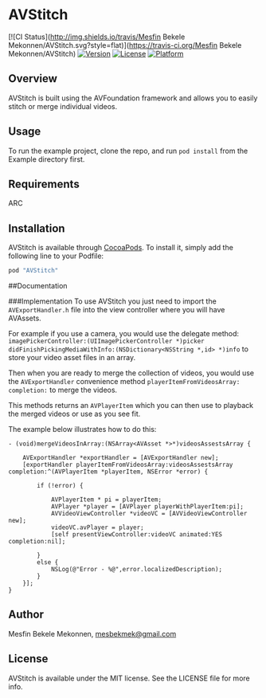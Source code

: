 # AVStitch

[![CI Status](http://img.shields.io/travis/Mesfin Bekele Mekonnen/AVStitch.svg?style=flat)](https://travis-ci.org/Mesfin Bekele Mekonnen/AVStitch)
[![Version](https://img.shields.io/cocoapods/v/AVStitch.svg?style=flat)](http://cocoapods.org/pods/AVStitch)
[![License](https://img.shields.io/cocoapods/l/AVStitch.svg?style=flat)](http://cocoapods.org/pods/AVStitch)
[![Platform](https://img.shields.io/cocoapods/p/AVStitch.svg?style=flat)](http://cocoapods.org/pods/AVStitch)

## Overview
AVStitch is built using the AVFoundation framework and allows you to easily stitch or merge individual videos.

## Usage

To run the example project, clone the repo, and run `pod install` from the Example directory first.

## Requirements
ARC
## Installation

AVStitch is available through [CocoaPods](http://cocoapods.org). To install
it, simply add the following line to your Podfile:

```ruby
pod "AVStitch"
```
##Documentation

###Implementation
To use AVStitch you just need to import the `AVExportHandler.h` file into the view controller where you will have AVAssets.

For example if you use a camera, you would use the delegate method:
`imagePickerController:(UIImagePickerController *)picker didFinishPickingMediaWithInfo:(NSDictionary<NSString *,id> *)info`
to store your video asset files in an array. 

Then when you are ready to merge the collection of videos, you would use the `AVExportHandler` convenience method `playerItemFromVideosArray: completion:` to merge the videos.

This methods returns an `AVPlayerItem` which you can then use to playback the merged videos or use as you see fit.

The example below illustrates how to do this:
```objC
- (void)mergeVideosInArray:(NSArray<AVAsset *>*)videosAssestsArray {

    AVExportHandler *exportHandler = [AVExportHandler new];
    [exportHandler playerItemFromVideosArray:videosAssestsArray completion:^(AVPlayerItem *playerItem, NSError *error) {
        
        if (!error) {
            
            AVPlayerItem * pi = playerItem;
            AVPlayer *player = [AVPlayer playerWithPlayerItem:pi];
            AVVideoViewController *videoVC = [AVVideoViewController new];
            videoVC.avPlayer = player;
            [self presentViewController:videoVC animated:YES completion:nil];

        }
        else {
            NSLog(@"Error - %@",error.localizedDescription);
        }
    }];
}
```
## Author

Mesfin Bekele Mekonnen, mesbekmek@gmail.com

## License

AVStitch is available under the MIT license. See the LICENSE file for more info.
